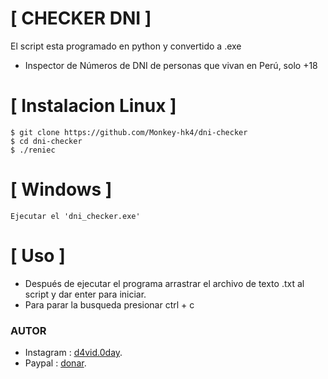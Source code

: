 # [ CHECKER DNI  ]
El script esta programado en python y convertido a .exe

- Inspector de Números de DNI de personas que vivan en Perú, solo +18

# [ Instalacion Linux ]
```
$ git clone https://github.com/Monkey-hk4/dni-checker
$ cd dni-checker
$ ./reniec
```

# [ Windows ]
```
Ejecutar el 'dni_checker.exe' 
```

# [ Uso ] 
- Después de ejecutar el programa arrastrar el archivo de texto .txt al script y dar enter para iniciar.
- Para parar la busqueda presionar ctrl + c

### AUTOR
- Instagram : [d4vid.0day](https://www.instagram.com/d4vid.0day).
- Paypal : [donar](https://www.paypal.com/paypalme/davidhk4).

